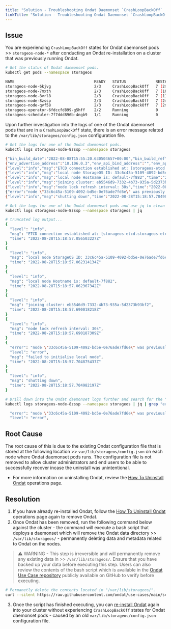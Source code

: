 ```yaml
---
title: "Solution - Troubleshooting Ondat Daemonset `CrashLoopBackOff`  Pod States after Re-installing Ondat"
linkTitle: "Solution - Troubleshooting Ondat Daemonset `CrashLoopBackOff`  Pod States After Re-installing Ondat"
---
```


## Issue

You are experiencing `CrashLoopBackOff` states for Ondat daemonset pods >> `storageos-node-*` after conducting an Ondat re-installation on a cluster that was previously running Ondat.

```bash
# Get the status of Ondat daemonset pods.
kubectl get pods --namespace storageos

NAME                                   READY   STATUS             RESTARTS        AGE
storageos-node-6kjvg                   2/3     CrashLoopBackOff   7 (2m5s ago)    13m
storageos-node-7mxth                   2/3     CrashLoopBackOff   7 (106s ago)    13m
storageos-node-8vrl8                   2/3     CrashLoopBackOff   7 (117s ago)    13m
storageos-node-8zssp                   2/3     CrashLoopBackOff   7 (2m1s ago)    13m
storageos-node-qvf58                   2/3     CrashLoopBackOff   7 (2m13s ago)   13m
storageos-operator-6fdccfd899-g5hff    2/2     Running            0               14m
storageos-scheduler-7f7ddd896b-4ngb9   1/1     Running            0               13m
```

Upon further investigation into the logs of one of the Ondat daemonset pods that are in a `CrashLoopBackOff` state, there is an error message related to the `/var/lib/storageos/config.json` configuration file.

```bash
# Get the logs for one of the Ondat daemonset pods.
kubectl logs storageos-node-8zssp --namespace storageos

{"bin_build_date":"2022-08-08T15:55:20.630504657+00:00","bin_build_ref":"","bin_git_branch":"release/v2.8.2","bin_git_commit_hash":"396dcc6ea2c4a267a33f1204d2836e1aee6f24de","bin_version":"2.8.2","level":"info","msg":"starting StorageOS","time":"2022-08-28T15:18:57.006231412Z"}
{"env_advertise_address":"10.106.0.3","env_api_bind_address":"","env_api_tls_ca":"","env_bind_address":"","env_bootstrap_namespace":"","env_bootstrap_username":"storageos","env_csi_endpoint":"unix:///var/lib/kubelet/plugins_registry/storageos/csi.sock","env_csi_version":"v1","env_dataplane_daemon_dir":"","env_dataplane_dir":"","env_device_dir":"","env_dial_timeout":"","env_disable_crash_reporting":"false","env_disable_telemetry":"false","env_disable_version_check":"false","env_encryption_enabled":"","env_etcd_endpoints":"storageos-etcd.storageos-etcd:2379","env_etcd_namespace":"","env_etcd_tls_client_ca":"/run/storageos/pki/etcd-client-ca.crt","env_etcd_tls_client_cert":"/run/storageos/pki/etcd-client.crt","env_etcd_tls_client_key":"/run/storageos/pki/etcd-client.key","env_etcd_username":"","env_gossip_advertise_address":"","env_gossip_bind_address":"","env_health_grace_period":"","env_health_probe_interval":"","env_health_probe_timeout":"","env_health_tcp_timeout":"","env_hostname":"default-7f882","env_internal_api_advertise_address":"","env_internal_api_bind_address":"","env_internal_tls_ca_cert":"","env_internal_tls_node_cert":"","env_internal_tls_node_key":"","env_io_advertise_address":"","env_io_bind_address":"","env_jaeger_endpoint":"","env_jaeger_service_name":"","env_k8s_config_path":"","env_k8s_distribution":"","env_k8s_enable_scheduler_extender":"true","env_k8s_namespace":"default","env_log_file":"","env_log_format":"json","env_log_level":"info","env_log_size_limit":"","env_nfs_advertise_ip":"","env_nfs_binary_path":"","env_nfs_bind_ip":"","env_nfs_bind_port_base":"","env_nfs_log_size_limit":"","env_node_capacity_interval":"","env_node_lock_ttl":"","env_placement_api_bind_address":"127.0.0.1:5712","env_placement_log_level":"info","env_placement_service_address":"127.0.0.1:5712","env_placement_service_binary_dir":"","env_placement_service_binary_name":"placement","env_prometheus_exporter_bind_address":"","env_prometheus_exporter_username":"","env_prometheus_tls_ca":"","env_root_dir":"","env_socket_dir":"","env_supervisor_advertise_address":"","env_supervisor_bind_address":"","env_volume_lock_ttl":"","level":"info","msg":"environment variables at startup","time":"2022-08-28T15:18:57.006601003Z"}
{"level":"info","msg":"ETCD connection established at: [storageos-etcd.storageos-etcd:2379]","time":"2022-08-28T15:18:57.056503227Z"}
{"level":"info","msg":"local node StorageOS ID: 33c6c45a-5109-4092-bd5e-0e76ade7fd6e","time":"2022-08-28T15:18:57.062314134Z"}
{"level":"info","msg":"local node Hostname is: default-7f882","time":"2022-08-28T15:18:57.062367342Z"}
{"level":"info","msg":"joining cluster: eb5546d9-7332-4b73-935a-5d2373b93bf2","time":"2022-08-28T15:18:57.690018218Z"}
{"level":"info","msg":"node lock refresh interval: 30s","time":"2022-08-28T15:18:57.690187309Z"}
{"error":"node \"33c6c45a-5109-4092-bd5e-0e76ade7fd6e\" was previously a member of cluster id \"26cb5845-93c9-489d-bb80-e4a31791989f\", tried to join another cluster (\"eb5546d9-7332-4b73-935a-5d2373b93bf2\") - aborting startup. To delete all data on the node and join the new cluster, remove the \"/var/lib/storageos/config.json\" directory. To recover this node data, please contact support.","level":"error","msg":"failed to initialise local node","time":"2022-08-28T15:18:57.704875437Z"}
{"level":"info","msg":"shutting down","time":"2022-08-28T15:18:57.704982197Z"}

# Get the logs for one of the Ondat daemonset pods and use jq to clean up the formatting of the logs.
kubectl logs storageos-node-8zssp --namespace storageos | jq

# truncated log output...
{
  "level": "info",
  "msg": "ETCD connection established at: [storageos-etcd.storageos-etcd:2379]",
  "time": "2022-08-28T15:18:57.056503227Z"
}
{
  "level": "info",
  "msg": "local node StorageOS ID: 33c6c45a-5109-4092-bd5e-0e76ade7fd6e",
  "time": "2022-08-28T15:18:57.062314134Z"
}
{
  "level": "info",
  "msg": "local node Hostname is: default-7f882",
  "time": "2022-08-28T15:18:57.062367342Z"
}
{
  "level": "info",
  "msg": "joining cluster: eb5546d9-7332-4b73-935a-5d2373b93bf2",
  "time": "2022-08-28T15:18:57.690018218Z"
}
{
  "level": "info",
  "msg": "node lock refresh interval: 30s",
  "time": "2022-08-28T15:18:57.690187309Z"
}
{
  "error": "node \"33c6c45a-5109-4092-bd5e-0e76ade7fd6e\" was previously a member of cluster id \"26cb5845-93c9-489d-bb80-e4a31791989f\", tried to join another cluster (\"eb5546d9-7332-4b73-935a-5d2373b93bf2\") - aborting startup. To delete all data on the node and join the new cluster, remove the \"/var/lib/storageos/config.json\" directory. To recover this node data, please contact support.",
  "level": "error",
  "msg": "failed to initialise local node",
  "time": "2022-08-28T15:18:57.704875437Z"
}
{
  "level": "info",
  "msg": "shutting down",
  "time": "2022-08-28T15:18:57.704982197Z"
}

# Drill down into the Ondat daemonset logs further and search for the "error" message that is reported.
kubectl logs storageos-node-8zssp --namespace storageos | jq | grep "error"

  "error": "node \"33c6c45a-5109-4092-bd5e-0e76ade7fd6e\" was previously a member of cluster id \"26cb5845-93c9-489d-bb80-e4a31791989f\", tried to join another cluster (\"eb5546d9-7332-4b73-935a-5d2373b93bf2\") - aborting startup. To delete all data on the node and join the new cluster, remove the \"/var/lib/storageos/config.json\" directory. To recover this node data, please contact support.",
  "level": "error",
```

## Root Cause

The root cause of this is due to the existing Ondat configuration file that is stored at the following location >> `var/lib/storageos/config.json` on each node where Ondat daemonset pods runs. The configuration file is not removed to allow cluster administrators and end users to be able to successfully recover incase the uninstall was unintentional.
- For more information on uninstalling Ondat, review the [How To Uninstall Ondat](/docs/operations/uninstall/) operations page.

## Resolution

1. If you have already re-installed Ondat, follow the [How To Uninstall Ondat](/docs/operations/uninstall/) operations page again to remove Ondat.
2. Once Ondat has been removed, run the following command below against the cluster - the command will execute a bash script that deploys a daemonset which will remove the Ondat data directory >> `/var/lib/storageos/` - permanently deleting data and metadata related to Ondat on the nodes.

> ⚠️ WARNING - This step is irreversible and will permanently remove any existing data in >> `/var/lib/storageos/`. Ensure that you have backed up your data before executing this step. Users can also review the contents of the bash script which is available in the [Ondat Use Case repository](https://github.com/ondat/use-cases/blob/main/scripts/permanently-delete-storageos-data.sh) publicly available on GitHub to verify before executing.

```bash
# Permanetly delete the contents located in "/var/lib/storageos/".
curl --silent https://raw.githubusercontent.com/ondat/use-cases/main/scripts/permanently-delete-storageos-data.sh | bash
```

3. Once the script has finished executing, you can [re-install Ondat](/docs/install/) again into your cluster without experiencing `CrashLoopBackOff` states for Ondat daemonset pods - caused by an old `var/lib/storageos/config.json` configuration file.

